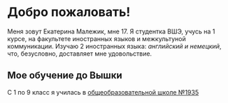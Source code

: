 # Добро пожаловать!
Меня зовут Екатерина Малежик, мне 17. Я студентка ВШЭ, учусь на 1 курсе, на факультете иностранных языков и межкультуной коммуникации. Изучаю 2 иностранных языка: *английский и немецкий*, что, безусловно, доставляет мне удовольствие. 
## Мое обучение до Вышки
С 1 по 9 класс я училась в [общеобразовательной школе №1935](http://sch1935uv.mskobr.ru)
